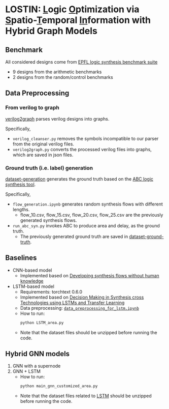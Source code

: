 # LOSTIN: <ins>L</ins>ogic <ins>O</ins>ptimization via <ins>S</ins>patio-<ins>T</ins>emporal <ins>In</ins>formation with Hybrid Graph Models

## Benchmark

All considered designs come from [EPFL logic synthesis benchmark suite](https://github.com/lsils/benchmarks)
- 9 designs from the arithmetic benchmarks
- 2 designs from the random/control benchmarks

## Data Preprocessing
### From verilog to graph
[verilog2graph](https://github.com/lydiawunan/LOSTIN/tree/main/verilog2graph) parses verilog designs into graphs. 

Specifically,
- `verilog_cleanser.py` removes the symbols incompatible to our parser from the original verilog files.
- `verilog2graph.py` converts the processed verilog files into graphs, which are saved in json files.

### Ground truth (i.e. label) generation
[dataset-generation](https://github.com/lydiawunan/LOSTIN/tree/main/dataset-generation) generates the ground truth based on the [ABC logic synthesis tool](https://github.com/berkeley-abc/abc).

Specifically,
- `flow_generation.ipynb` generates random synthesis flows with different lengths.
   - flow_10.csv, flow_15.csv, flow_20.csv, flow_25.csv are the previously generated synthesis flows.
- `run_abc_syn.py` invokes ABC to produce area and delay, as the ground truth.
   - The previously generated ground truth are saved in [dataset-ground-truth](https://github.com/lydiawunan/LOSTIN/tree/main/dataset-ground-truth).

## Baselines
- CNN-based model
   - Implemented based on [Developing synthesis flows without human knowledge](https://arxiv.org/abs/1804.05714)
- LSTM-based model
   - Requirements: torchtext 0.6.0
   - Implemented based on [Decision Making in Synthesis cross Technologies using LSTMs
and Transfer Learning](https://ycunxi.github.io/cunxiyu/papers/MLCAD2020.pdf)
   - Data preprocessing: [`data_preprocessing_for_lstm.ipynb`](https://github.com/lydiawunan/LOSTIN/blob/main/data_preprocessing_for_lstm.ipynb)
   - How to run:
      ```python
      python LSTM_area.py
      ```
   - Note that the dataset files should be unzipped before running the code.

## Hybrid GNN models
1. GNN with a supernode
2. GNN + LSTM
   - How to run:
      ```bash
      python main_gnn_customized_area.py
      ```
   - Note that the dataset files related to [LSTM](https://github.com/lydiawunan/LOSTIN/tree/main/GNN-LSTM/lstm) should be unzipped before running the code.
